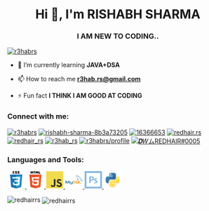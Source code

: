 <h1 align="center">Hi 👋, I'm RISHABH SHARMA</h1>
<h3 align="center">I AM NEW TO CODING..</h3>

<p align="left"> <a href="https://twitter.com/r3habrs" target="blank"><img src="https://img.shields.io/twitter/follow/r3habrs?logo=twitter&style=for-the-badge" alt="r3habrs" /></a> </p>

- 🌱 I’m currently learning **JAVA+DSA**

- 📫 How to reach me **r3hab.rs@gmail.com**

- ⚡ Fun fact **I THINK I AM GOOD AT CODING**

<h3 align="left">Connect with me:</h3>
<p align="left">
<a href="https://twitter.com/r3habrs" target="blank"><img align="center" src="https://raw.githubusercontent.com/rahuldkjain/github-profile-readme-generator/master/src/images/icons/Social/twitter.svg" alt="r3habrs" height="30" width="40" /></a>
<a href="https://linkedin.com/in/rishabh-sharma-8b3a73205" target="blank"><img align="center" src="https://raw.githubusercontent.com/rahuldkjain/github-profile-readme-generator/master/src/images/icons/Social/linked-in-alt.svg" alt="rishabh-sharma-8b3a73205" height="30" width="40" /></a>
<a href="https://stackoverflow.com/users/16366653" target="blank"><img align="center" src="https://raw.githubusercontent.com/rahuldkjain/github-profile-readme-generator/master/src/images/icons/Social/stack-overflow.svg" alt="16366653" height="30" width="40" /></a>
<a href="https://instagram.com/redhair.rs" target="blank"><img align="center" src="https://raw.githubusercontent.com/rahuldkjain/github-profile-readme-generator/master/src/images/icons/Social/instagram.svg" alt="redhair.rs" height="30" width="40" /></a>
<a href="https://www.codechef.com/users/redhair_rs" target="blank"><img align="center" src="https://cdn.jsdelivr.net/npm/simple-icons@3.1.0/icons/codechef.svg" alt="redhair_rs" height="30" width="40" /></a>
<a href="https://www.hackerrank.com/r3hab_rs" target="blank"><img align="center" src="https://raw.githubusercontent.com/rahuldkjain/github-profile-readme-generator/master/src/images/icons/Social/hackerrank.svg" alt="r3hab_rs" height="30" width="40" /></a>
<a href="https://auth.geeksforgeeks.org/user/r3habrs/profile" target="blank"><img align="center" src="https://raw.githubusercontent.com/rahuldkjain/github-profile-readme-generator/master/src/images/icons/Social/geeks-for-geeks.svg" alt="r3habrs/profile" height="30" width="40" /></a>
<a href="https://discord.gg/𝑫𝑊ムREDHAIR#0005" target="blank"><img align="center" src="https://raw.githubusercontent.com/rahuldkjain/github-profile-readme-generator/master/src/images/icons/Social/discord.svg" alt="𝑫𝑊ムREDHAIR#0005" height="30" width="40" /></a>
</p>

<h3 align="left">Languages and Tools:</h3>
<p align="left"> <a href="https://www.w3schools.com/css/" target="_blank"> <img src="https://raw.githubusercontent.com/devicons/devicon/master/icons/css3/css3-original-wordmark.svg" alt="css3" width="40" height="40"/> </a> <a href="https://www.w3.org/html/" target="_blank"> <img src="https://raw.githubusercontent.com/devicons/devicon/master/icons/html5/html5-original-wordmark.svg" alt="html5" width="40" height="40"/> </a> <a href="https://developer.mozilla.org/en-US/docs/Web/JavaScript" target="_blank"> <img src="https://raw.githubusercontent.com/devicons/devicon/master/icons/javascript/javascript-original.svg" alt="javascript" width="40" height="40"/> </a> <a href="https://www.mysql.com/" target="_blank"> <img src="https://raw.githubusercontent.com/devicons/devicon/master/icons/mysql/mysql-original-wordmark.svg" alt="mysql" width="40" height="40"/> </a> <a href="https://www.photoshop.com/en" target="_blank"> <img src="https://raw.githubusercontent.com/devicons/devicon/master/icons/photoshop/photoshop-line.svg" alt="photoshop" width="40" height="40"/> </a> <a href="https://www.python.org" target="_blank"> <img src="https://raw.githubusercontent.com/devicons/devicon/master/icons/python/python-original.svg" alt="python" width="40" height="40"/> </a> </p>

<p><img align="left" src="https://github-readme-stats.vercel.app/api/top-langs?username=redhairrs&show_icons=true&locale=en&layout=compact" alt="redhairrs" /></p>

<p>&nbsp;<img align="center" src="https://github-readme-stats.vercel.app/api?username=redhairrs&show_icons=true&locale=en" alt="redhairrs" /></p>

